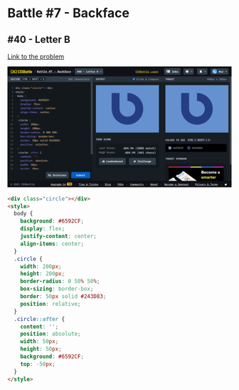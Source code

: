 # Battle #7 - Backface

## #40 - Letter B

[Link to the problem](https://cssbattle.dev/play/40)

![result](./images/40-letter-b.png)

```html
<div class="circle"></div>
<style>
  body {
    background: #6592CF;
    display: flex;
    justify-content: center;
    align-items: center;
  }
  .circle {
    width: 200px;
    height: 200px;
    border-radius: 0 50% 50%;
    box-sizing: border-box;
    border: 50px solid #243D83;
    position: relative;
  }
  .circle::after {
    content: '';
    position: absolute;
    width: 50px;
    height: 50px;
    background: #6592CF;
    top: -50px;
  }
</style>
```